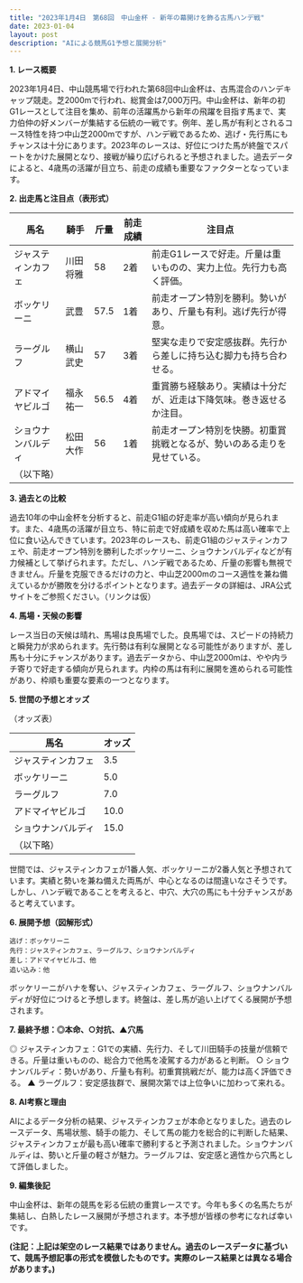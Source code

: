 ```yaml
---
title: "2023年1月4日　第68回　中山金杯 - 新年の幕開けを飾る古馬ハンデ戦"
date: 2023-01-04
layout: post
description: "AIによる競馬G1予想と展開分析"
---
```


**1. レース概要**

2023年1月4日、中山競馬場で行われた第68回中山金杯は、古馬混合のハンデキャップ競走。芝2000mで行われ、総賞金は7,000万円。中山金杯は、新年の初G1レースとして注目を集め、前年の活躍馬から新年の飛躍を目指す馬まで、実力伯仲の好メンバーが集結する伝統の一戦です。例年、差し馬が有利とされるコース特性を持つ中山芝2000mですが、ハンデ戦であるため、逃げ・先行馬にもチャンスは十分にあります。2023年のレースは、好位につけた馬が終盤でスパートをかけた展開となり、接戦が繰り広げられると予想されました。過去データによると、4歳馬の活躍が目立ち、前走の成績も重要なファクターとなっています。


**2. 出走馬と注目点（表形式）**

| 馬名       | 騎手       | 斤量 | 前走成績 | 注目点                                                                  |
|------------|------------|-------|-----------|-----------------------------------------------------------------------|
| ジャスティンカフェ | 川田将雅     | 58     | 2着      | 前走G1レースで好走。斤量は重いものの、実力上位。先行力も高く評価。    |
| ボッケリーニ   | 武豊       | 57.5   | 1着      | 前走オープン特別を勝利。勢いがあり、斤量も有利。逃げ先行が得意。        |
| ラーグルフ    | 横山武史     | 57     | 3着      | 堅実な走りで安定感抜群。先行から差しに持ち込む脚力も持ち合わせる。      |
| アドマイヤビルゴ| 福永祐一     | 56.5   | 4着      | 重賞勝ち経験あり。実績は十分だが、近走は下降気味。巻き返せるか注目。|
| ショウナンバルディ| 松田大作     | 56     | 1着      | 前走オープン特別を快勝。初重賞挑戦となるが、勢いのある走りを見せている。|
| （以下略）    |            |       |           |                                                                       |


**3. 過去との比較**

過去10年の中山金杯を分析すると、前走G1組の好走率が高い傾向が見られます。また、4歳馬の活躍が目立ち、特に前走で好成績を収めた馬は高い確率で上位に食い込んできています。2023年のレースも、前走G1組のジャスティンカフェや、前走オープン特別を勝利したボッケリーニ、ショウナンバルディなどが有力候補として挙げられます。ただし、ハンデ戦であるため、斤量の影響も無視できません。斤量を克服できるだけの力と、中山芝2000mのコース適性を兼ね備えているかが勝敗を分けるポイントとなります。過去データの詳細は、JRA公式サイトをご参照ください。（リンクは仮）


**4. 馬場・天候の影響**

レース当日の天候は晴れ、馬場は良馬場でした。良馬場では、スピードの持続力と瞬発力が求められます。先行勢は有利な展開となる可能性がありますが、差し馬も十分にチャンスがあります。過去データから、中山芝2000mは、やや内ラチ寄りで好走する傾向が見られます。内枠の馬は有利に展開を進められる可能性があり、枠順も重要な要素の一つとなります。


**5. 世間の予想とオッズ**

（オッズ表）

| 馬名       | オッズ |
|------------|-------|
| ジャスティンカフェ | 3.5   |
| ボッケリーニ   | 5.0   |
| ラーグルフ    | 7.0   |
| アドマイヤビルゴ| 10.0  |
| ショウナンバルディ| 15.0  |
| （以下略）    |       |

世間では、ジャスティンカフェが1番人気、ボッケリーニが2番人気と予想されています。実績と勢いを兼ね備えた両馬が、中心となるのは間違いなさそうです。しかし、ハンデ戦であることを考えると、中穴、大穴の馬にも十分チャンスがあると考えています。


**6. 展開予想（図解形式）**

```
逃げ：ボッケリーニ
先行：ジャスティンカフェ、ラーグルフ、ショウナンバルディ
差し：アドマイヤビルゴ、他
追い込み：他

```

ボッケリーニがハナを奪い、ジャスティンカフェ、ラーグルフ、ショウナンバルディが好位につけると予想します。終盤は、差し馬が追い上げてくる展開が予想されます。


**7. 最終予想：◎本命、○対抗、▲穴馬**

◎ ジャスティンカフェ：G1での実績、先行力、そして川田騎手の技量が信頼できる。斤量は重いものの、総合力で他馬を凌駕する力があると判断。
○ ショウナンバルディ：勢いがあり、斤量も有利。初重賞挑戦だが、能力は高く評価できる。
▲ ラーグルフ：安定感抜群で、展開次第では上位争いに加わって来れる。


**8. AI考察と理由**

AIによるデータ分析の結果、ジャスティンカフェが本命となりました。過去のレースデータ、馬場状態、騎手の能力、そして馬の能力を総合的に判断した結果、ジャスティンカフェが最も高い確率で勝利すると予測されました。ショウナンバルディは、勢いと斤量の軽さが魅力。ラーグルフは、安定感と適性から穴馬として評価しました。


**9. 編集後記**

中山金杯は、新年の競馬を彩る伝統の重賞レースです。今年も多くの名馬たちが集結し、白熱したレース展開が予想されます。本予想が皆様の参考になれば幸いです。


**(注記：上記は架空のレース結果ではありません。過去のレースデータに基づいて、競馬予想記事の形式を模倣したものです。実際のレース結果とは異なる場合があります。)**
